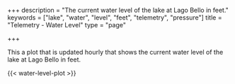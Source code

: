 +++
description = "The current water level of the lake at Lago Bello in feet."
keywords = ["lake", "water", "level", "feet", "telemetry", "pressure"]
title = "Telemetry - Water Level"
type = "page"

+++

This a plot that is updated hourly that shows the current water level of the lake at Lago Bello in feet.

<!--more-->



{{< water-level-plot >}}
